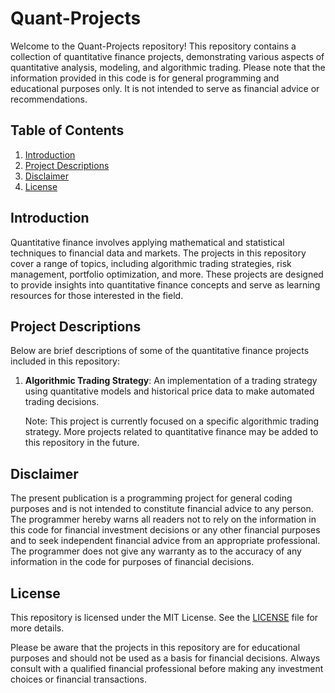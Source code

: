 # Quant-Projects

Welcome to the Quant-Projects repository! This repository contains a collection of quantitative finance projects, demonstrating various aspects of quantitative analysis, modeling, and algorithmic trading. Please note that the information provided in this code is for general programming and educational purposes only. It is not intended to serve as financial advice or recommendations.

## Table of Contents

1. [Introduction](#introduction)
2. [Project Descriptions](#project-descriptions)
3. [Disclaimer](#disclaimer)
4. [License](#license)

## Introduction

Quantitative finance involves applying mathematical and statistical techniques to financial data and markets. The projects in this repository cover a range of topics, including algorithmic trading strategies, risk management, portfolio optimization, and more. These projects are designed to provide insights into quantitative finance concepts and serve as learning resources for those interested in the field.

## Project Descriptions

Below are brief descriptions of some of the quantitative finance projects included in this repository:

1. **Algorithmic Trading Strategy**: An implementation of a trading strategy using quantitative models and historical price data to make automated trading decisions.

   Note: This project is currently focused on a specific algorithmic trading strategy. More projects related to quantitative finance may be added to this repository in the future.

## Disclaimer

The present publication is a programming project for general coding purposes and is not intended to constitute financial advice to any person. The programmer hereby warns all readers not to rely on the information in this code for financial investment decisions or any other financial purposes and to seek independent financial advice from an appropriate professional. The programmer does not give any warranty as to the accuracy of any information in the code for purposes of financial decisions.

## License

This repository is licensed under the MIT License. See the [LICENSE](LICENSE) file for more details.

Please be aware that the projects in this repository are for educational purposes and should not be used as a basis for financial decisions. Always consult with a qualified financial professional before making any investment choices or financial transactions.
